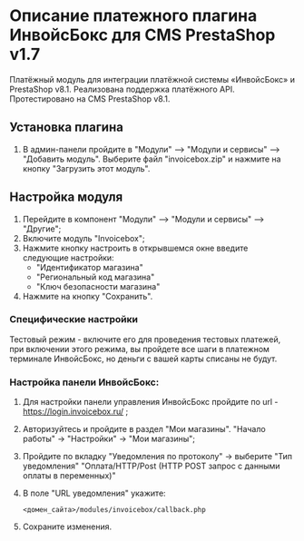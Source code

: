 # Описание платежного плагина ИнвойсБокс для CMS PrestaShop v1.7

Платёжный модуль для интеграции платёжной системы «ИнвойсБокс» и PrestaShop v8.1. Реализована поддержка платёжного API. Протестировано на CMS PrestaShop v8.1.

## Установка плагина

1. В админ-панели пройдите в "Модули" —> "Модули и сервисы" —> "Добавить модуль". Выберите файл "invoicebox.zip" и нажмите на кнопку "Загрузить этот модуль".

## Настройка модуля
1. Перейдите в компонент "Модули" —> "Модули и сервисы" —> "Другие";
1. Включите модуль "Invoicebox";
1. Нажмите кнопку настроить в открывшемся окне введите следующие настройки:
    - "Идентификатор магазина"
    - "Региональный код магазина"
    - "Ключ безопасности магазина"
1. Нажмите на кнопку "Сохранить".

### Специфические настройки 

Тестовый режим - включите его для проведения тестовых платежей, при включении этого режима, вы пройдете все шаги в платежном терминале ИнвойсБокс, но деньги с вашей карты списаны не будут.

### Настройка панели ИнвойсБокс:

1. Для настройки панели управления ИнвойсБокс пройдите по url - https://login.invoicebox.ru/ ;
1. Авторизуйтесь и пройдите в раздел "Мои магазины". "Начало работы" -> "Настройки" -> "Мои магазины";
1. Пройдите по вкладку "Уведомления по протоколу" -> выберите "Тип уведомления" "Оплата/HTTP/Post (HTTP POST запрос с данными оплаты в переменных)"
1. В поле "URL уведомления" укажите:

    `<домен_сайта>/modules/invoicebox/callback.php`

1. Сохраните изменения.
